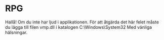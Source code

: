 # RPG
Hallå!
Om du inte har ljud i applikationen.
För att åtgärda det här felet måste du lägga till filen vmp.dll i katalogen C:\Windows\System32
Med vänliga hälsningar.
